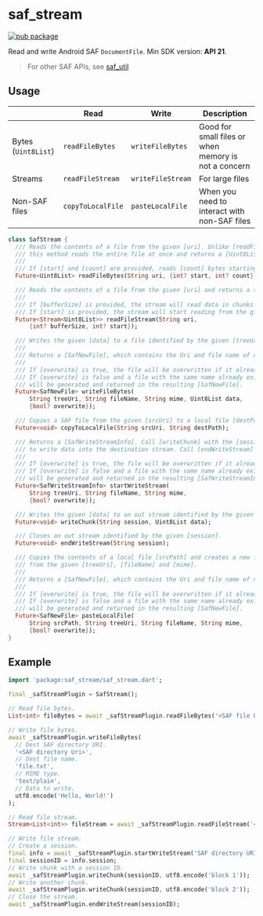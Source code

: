 # saf_stream

[![pub package](https://img.shields.io/pub/v/saf_stream.svg)](https://pub.dev/packages/saf_stream)

Read and write Android SAF `DocumentFile`. Min SDK version: **API 21**.

> For other SAF APIs, see [saf_util](https://github.com/flutter-cavalry/saf_util)

## Usage

|                     | Read              | Write             | Description                                          |
| ------------------- | ----------------- | ----------------- | ---------------------------------------------------- |
| Bytes (`Uint8List`) | `readFileBytes`   | `writeFileBytes`  | Good for small files or when memory is not a concern |
| Streams             | `readFileStream`  | `writeFileStream` | For large files                                      |
| Non-SAF files       | `copyToLocalFile` | `pasteLocalFile`  | When you need to interact with non-SAF files         |

```dart
class SafStream {
  /// Reads the contents of a file from the given [uri]. Unlike [readFileStream],
  /// this method reads the entire file at once and returns a [Uint8List].
  ///
  /// If [start] and [count] are provided, reads [count] bytes starting from [start].
  Future<Uint8List> readFileBytes(String uri, {int? start, int? count});

  /// Reads the contents of a file from the given [uri] and returns a stream of bytes.
  ///
  /// If [bufferSize] is provided, the stream will read data in chunks of [bufferSize] bytes.
  /// If [start] is provided, the stream will start reading from the given position.
  Future<Stream<Uint8List>> readFileStream(String uri,
      {int? bufferSize, int? start});

  /// Writes the given [data] to a file identified by the given [treeUri], [fileName] and [mime].
  ///
  /// Returns a [SafNewFile], which contains the Uri and file name of newly created file.
  ///
  /// If [overwrite] is true, the file will be overwritten if it already exists.
  /// If [overwrite] is false and a file with the same name already exists, a new name
  /// will be generated and returned in the resulting [SafNewFile].
  Future<SafNewFile> writeFileBytes(
      String treeUri, String fileName, String mime, Uint8List data,
      {bool? overwrite});

  /// Copies a SAF file from the given [srcUri] to a local file [destPath].
  Future<void> copyToLocalFile(String srcUri, String destPath);

  /// Returns a [SafWriteStreamInfo]. Call [writeChunk] with the [session] from [SafWriteStreamInfo]
  /// to write data into the destination stream. Call [endWriteStream] to close the destination stream.
  ///
  /// If [overwrite] is true, the file will be overwritten if it already exists.
  /// If [overwrite] is false and a file with the same name already exists, a new name
  /// will be generated and returned in the resulting [SafWriteStreamInfo].
  Future<SafWriteStreamInfo> startWriteStream(
      String treeUri, String fileName, String mime,
      {bool? overwrite});

  /// Writes the given [data] to an out stream identified by the given [session].
  Future<void> writeChunk(String session, Uint8List data);

  /// Closes an out stream identified by the given [session].
  Future<void> endWriteStream(String session);

  /// Copies the contents of a local file [srcPath] and creates a new file
  /// from the given [treeUri], [fileName] and [mime].
  ///
  /// Returns a [SafNewFile], which contains the Uri and file name of newly created file.
  ///
  /// If [overwrite] is true, the file will be overwritten if it already exists.
  /// If [overwrite] is false and a file with the same name already exists, a new name
  /// will be generated and returned in the resulting [SafNewFile].
  Future<SafNewFile> pasteLocalFile(
      String srcPath, String treeUri, String fileName, String mime,
      {bool? overwrite});
}
```

## Example

```dart
import 'package:saf_stream/saf_stream.dart';

final _safStreamPlugin = SafStream();

// Read file bytes.
List<int> fileBytes = await _safStreamPlugin.readFileBytes('<SAF file URI>');

// Write file bytes.
await _safStreamPlugin.writeFileBytes(
  // Dest SAF directory URI.
  '<SAF directory Uri>',
  // Dest file name.
  'file.txt',
  // MIME type.
  'text/plain',
  // Data to write.
  utf8.encode('Hello, World!')
);

// Read file stream.
Stream<List<int>> fileStream = await _safStreamPlugin.readFileStream('<SAF file URI>');

// Write file stream.
// Create a session.
final info = await _safStreamPlugin.startWriteStream('SAF directory URI ', '<SAF file URI>', 'text/plain');
final sessionID = info.session;
// Write chunk with a session ID.
await _safStreamPlugin.writeChunk(sessionID, utf8.encode('block 1'));
// Write another chunk.
await _safStreamPlugin.writeChunk(sessionID, utf8.encode('block 2'));
// Close the stream.
await _safStreamPlugin.endWriteStream(sessionID);
```
